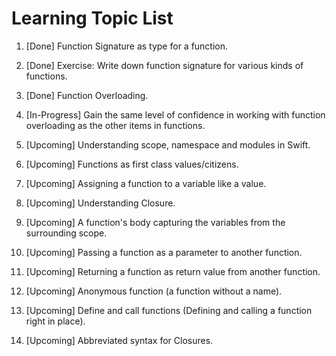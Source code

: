 # Learning Topic List

1.  [Done] Function Signature as type for a function.

2.  [Done] Exercise: Write down function signature for various kinds of functions.

3.  [Done] Function Overloading.

4.  [In-Progress] Gain the same level of confidence in working with function overloading as the other items in functions.

5.  [Upcoming] Understanding scope, namespace and modules in Swift.

6.  [Upcoming] Functions as first class values/citizens.

7.  [Upcoming] Assigning a function to a variable like a value.

8.  [Upcoming] Understanding Closure.

9.  [Upcoming] A function's body capturing the variables from the surrounding scope.

10. [Upcoming] Passing a function as a parameter to another function.

11. [Upcoming] Returning a function as return value from another function.

12. [Upcoming] Anonymous function (a function without a name).

13. [Upcoming] Define and call functions (Defining and calling a function right in place).

14. [Upcoming] Abbreviated syntax for Closures.
